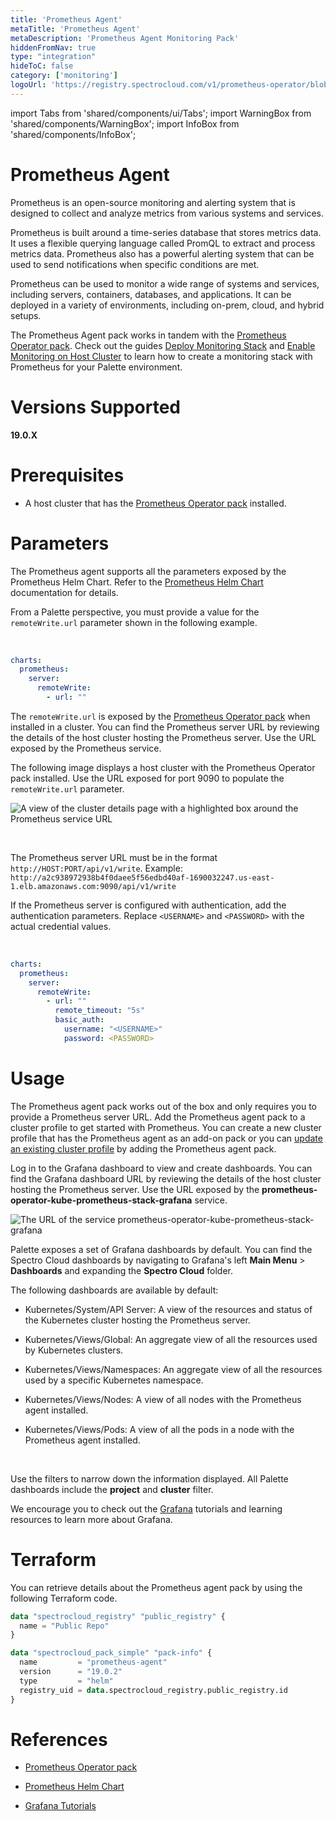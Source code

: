 ```yaml
---
title: 'Prometheus Agent'
metaTitle: 'Prometheus Agent'
metaDescription: 'Prometheus Agent Monitoring Pack'
hiddenFromNav: true
type: "integration"
hideToC: false
category: ['monitoring']
logoUrl: 'https://registry.spectrocloud.com/v1/prometheus-operator/blobs/sha256:64589616d7f667e5f1d7e3c9a39e32c676e03518a318924e123738693e104ce0?type=image/png'
---
```


import Tabs from 'shared/components/ui/Tabs';
import WarningBox from 'shared/components/WarningBox';
import InfoBox from 'shared/components/InfoBox';

# Prometheus Agent

Prometheus is an open-source monitoring and alerting system that is designed to collect and analyze metrics from various systems and services. 

Prometheus is built around a time-series database that stores metrics data. It uses a flexible querying language called PromQL to extract and process metrics data. Prometheus also has a powerful alerting system that can be used to send notifications when specific conditions are met.

Prometheus can be used to monitor a wide range of systems and services, including servers, containers, databases, and applications. It can be deployed in a variety of environments, including on-prem, cloud, and hybrid setups.

The Prometheus Agent pack works in tandem with the [Prometheus Operator pack](/integrations/prometheus-operator). Check out the guides [Deploy Monitoring Stack](/clusters/cluster-management/monitoring/deploy-monitor-stack) and [Enable Monitoring on Host Cluster](/clusters/cluster-management/monitoring/deploy-agent) to learn how to create a monitoring stack with Prometheus for your Palette environment.


# Versions Supported

**19.0.X**

# Prerequisites

* A host cluster that has the [Prometheus Operator pack](/integrations/prometheus-operator) installed.

# Parameters

The Prometheus agent supports all the parameters exposed by the Prometheus Helm Chart. Refer to the [Prometheus Helm Chart](https://github.com/prometheus-community/helm-charts/tree/main/charts/prometheus#configuration) documentation for details.

From a Palette perspective, you must provide a value for the `remoteWrite.url` parameter shown in the following example.

<br />

```yaml
charts:
  prometheus:
    server:
      remoteWrite:
        - url: ""  
```

The `remoteWrite.url` is exposed by the [Prometheus Operator pack](/integrations/prometheus-operator) when installed in a cluster. You can find the Prometheus server URL by reviewing the details of the host cluster hosting the Prometheus server. Use the URL exposed by the Prometheus service. 

The following image displays a host cluster with the Prometheus Operator pack installed. Use the URL exposed for port 9090 to populate the `remoteWrite.url` parameter.

![A view of the cluster details page with a highlighted box around the Prometheus service URL](/integrations_prometheus-agent_cluster-detail-view.png)

<br />

<WarningBox>

The Prometheus server URL must be in the format `http://HOST:PORT/api/v1/write`. 
Example: `http://a2c938972938b4f0daee5f56edbd40af-1690032247.us-east-1.elb.amazonaws.com:9090/api/v1/write`

</WarningBox>

If the Prometheus server is configured with authentication, add the authentication parameters. Replace `<USERNAME>` and `<PASSWORD>` with the actual credential values.

<br />

```yaml
charts:
  prometheus:
    server:
      remoteWrite:
        - url: ""
          remote_timeout: "5s"
          basic_auth:
            username: "<USERNAME>"
            password: <PASSWORD>
```

# Usage

The Prometheus agent pack works out of the box and only requires you to provide a Prometheus server URL. Add the Prometheus agent pack to a cluster profile to get started with Prometheus. You can create a new cluster profile that has the Prometheus agent as an add-on pack or you can [update an existing cluster profile](/cluster-profiles/task-update-profile) by adding the Prometheus agent pack.


Log in to the Grafana dashboard to view and create dashboards. You can find the Grafana dashboard URL by reviewing the details of the host cluster hosting the Prometheus server. Use the URL exposed by the **prometheus-operator-kube-prometheus-stack-grafana** service.

![The URL of the service prometheus-operator-kube-prometheus-stack-grafana](/integrations_prometheus-agent_cluster-detail-view-grafana.png)


Palette exposes a set of Grafana dashboards by default. You can find the Spectro Cloud dashboards by navigating to Grafana's left **Main Menu** > **Dashboards** and expanding the **Spectro Cloud** folder. 

The following dashboards are available by default:

- Kubernetes/System/API Server: A view of the resources and status of the Kubernetes cluster hosting the Prometheus server.


- Kubernetes/Views/Global: An aggregate view of all the resources used by Kubernetes clusters.


- Kubernetes/Views/Namespaces: An aggregate view of all the resources used by a specific Kubernetes namespace.


- Kubernetes/Views/Nodes: A view of all nodes with the Prometheus agent installed.


- Kubernetes/Views/Pods: A view of all the pods in a node with the Prometheus agent installed.

<br />

<InfoBox>

Use the filters to narrow down the information displayed. All Palette dashboards include the **project** and **cluster** filter. 

</InfoBox>


We encourage you to check out the [Grafana](https://grafana.com/tutorials/) tutorials and learning resources to learn more about Grafana.

# Terraform

You can retrieve details about the Prometheus agent pack by using the following Terraform code.

```tf
data "spectrocloud_registry" "public_registry" {
  name = "Public Repo"
}

data "spectrocloud_pack_simple" "pack-info" {
  name         = "prometheus-agent"
  version      = "19.0.2"
  type         = "helm"
  registry_uid = data.spectrocloud_registry.public_registry.id
}
```

# References

- [Prometheus Operator pack](/integrations/prometheus-operator)


- [Prometheus Helm Chart](https://github.com/prometheus-community/helm-charts/tree/main/charts/prometheus#configuration) 


- [Grafana Tutorials](https://grafana.com/tutorials/)
